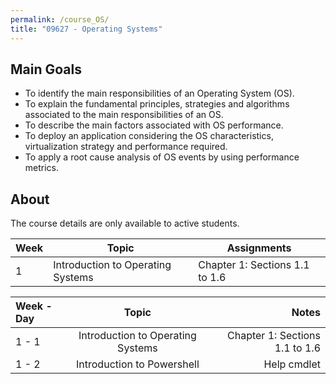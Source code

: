 ```yaml
---
permalink: /course_OS/
title: "09627 - Operating Systems"
---
```

## Main Goals

- To identify the main responsibilities of an Operating System (OS). 
- To explain the fundamental principles, strategies and algorithms associated to the main responsibilities of an OS.
- To describe the main factors associated with OS performance. 
- To deploy an application considering the OS characteristics, virtualization strategy and performance required.
- To apply a root cause analysis of OS events by using performance metrics.

## About
The course details are only available to active students.

<table>
  <thead>
    <tr>
      <th>Week</th>
      <th>Topic</th>
      <th>Assignments</th>
    </tr>
  </thead>
  <tbody>
    <tr>
      <td> 1 </td>
      <td> Introduction to Operating Systems</td>
      <td> Chapter 1: Sections 1.1 to 1.6</td>
    </tr>
  </tbody>
</table>

| Week - Day      | Topic | Notes     |
| :---        |    :----:   |          ---: |
| 1 - 1   | Introduction to Operating Systems       | Chapter 1: Sections 1.1 to 1.6   |
| 1 - 2   | Introduction to Powershell        | Help cmdlet      |